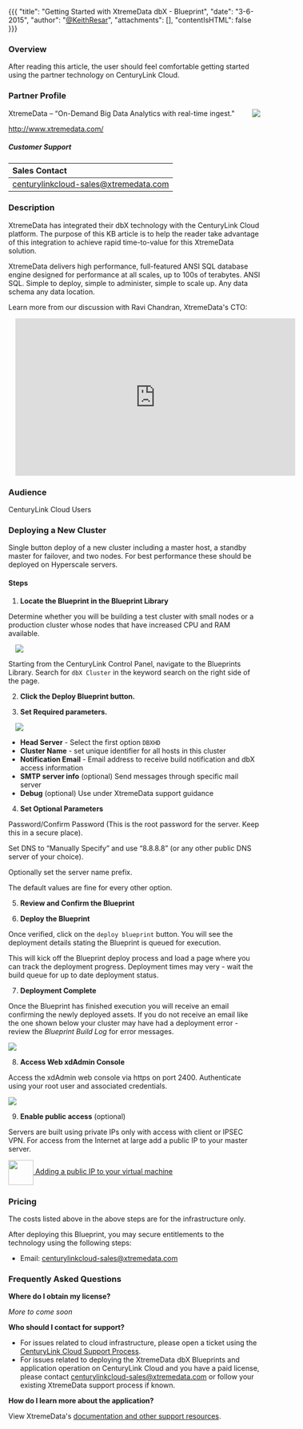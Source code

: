 {{{
  "title": "Getting Started with XtremeData dbX - Blueprint",
  "date": "3-6-2015",
  "author": "<a href='https://twitter.com/KeithResar'>@KeithResar</a>",
  "attachments": [],
  "contentIsHTML": false
}}}



### Overview

After reading this article, the user should feel comfortable getting started using the partner technology on CenturyLink Cloud.

### Partner Profile

<img src="../../images/xtremedata/xtremelog_wht.png" style="max-width:200px;border:0;float:right;">

XtremeData – “On-Demand Big Data Analytics with real-time ingest."

http://www.xtremedata.com/

##### Customer Support

|Sales Contact      |
|:- |
|centurylinkcloud-sales@xtremedata.com       |


### Description

XtremeData has integrated their dbX technology with the CenturyLink Cloud platform.  The purpose of this KB article is to help the reader take advantage of this integration to achieve rapid time-to-value for this XtremeData solution.

XtremeData delivers high performance, full-featured ANSI SQL database engine designed for performance at all scales, up to 100s of terabytes. ANSI SQL. Simple to deploy, simple to administer, simple to scale up. Any data schema any data location.

Learn more from our discussion with Ravi Chandran, XtremeData's CTO:

<iframe width="560" height="315" src="https://www.youtube.com/embed/1LO2TIOvJGw" frameborder="0" allowfullscreen style="margin-left:1em;"></iframe>


### Audience

CenturyLink Cloud Users


### Deploying a New Cluster

Single button deploy of a new cluster including a master host, a standby master for failover, and two nodes.  For best performance these should be deployed on Hyperscale servers.

#### Steps


1. **Locate the Blueprint in the Blueprint Library**

  Determine whether you will be building a test cluster with small nodes or a production cluster whose nodes that have increased CPU and RAM available.

  <img src="../../images/xtremedata/dbx_blueprint_tile.png" style="margin-left:1em;border:0;max-width:250px;">

  Starting from the CenturyLink Control Panel, navigate to the Blueprints Library. Search for `dbX Cluster` in the keyword search on the right side of the page.

2. **Click the Deploy Blueprint button.**

3. **Set Required parameters.**

  <img src="../../images/xtremedata/dbx_deploy_parameters.png" style="margin-left:1em;max-width:450px;">

  * **Head Server** - Select the first option `DBXHD`
  * **Cluster Name** - set unique identifier for all hosts in this cluster
  * **Notification Email** - Email address to receive build notification and dbX access information
  * **SMTP server info** (optional) Send messages through specific mail server
  * **Debug** (optional) Use under XtremeData support guidance


4. **Set Optional Parameters**

  Password/Confirm Password (This is the root password for the server. Keep this in a secure place).

  Set DNS to “Manually Specify” and use “8.8.8.8” (or any other public DNS server of your choice).

  Optionally set the server name prefix.

  The default values are fine for every other option.

5. **Review and Confirm the Blueprint**

6. **Deploy the Blueprint**

  Once verified, click on the `deploy blueprint` button. You will see the deployment details stating the Blueprint is queued for execution.

  This will kick off the Blueprint deploy process and load a page where you can track the deployment progress. Deployment times may very - wait the build queue for up to date deployment status.

7. **Deployment Complete**

  Once the Blueprint has finished execution you will receive an email confirming the newly deployed assets.  If you do not receive an email like the one shown below your cluster may have had a deployment error - review the *Blueprint Build Log* for error messages.

  <img src="../../images/xtremedata/dbx_deploy_success_email.png" style="border:0;">

8. **Access Web xdAdmin Console**

  Access the xdAdmin web console via https on port 2400.  Authenticate using your root user and associated credentials.

  <img src="../../images/xtremedata/web_gui_screenshot.png" style="border:0;">

9. **Enable public access** (optional)

  Servers are built using private IPs only with access with client or IPSEC VPN.  For access from the Internet at large add a public IP to your master server.

  <a href="../../Network/how-to-add-public-ip-to-virtual-machine.md">
    <img style="border:0;width:50px;vertical-align:middle;" src="../../images/shared_assets/fw_icon.png">
    Adding a public IP to your virtual machine
  </a>



### Pricing

The costs listed above in the above steps are for the infrastructure only.

After deploying this Blueprint, you may secure entitlements to the technology using the following steps:

 * Email: centurylinkcloud-sales@xtremedata.com

### Frequently Asked Questions

**Where do I obtain my license?**

*More to come soon*

**Who should I contact for support?**

* For issues related to cloud infrastructure, please open a ticket using the [CenturyLink Cloud Support Process](../../Support/how-do-i-report-a-support-issue.md).
* For issues related to deploying the XtremeData dbX Blueprints and application operation on CenturyLink Cloud and you have a paid license, please contact centurylinkcloud-sales@xtremedata.com or follow your existing XtremeData support process if known.


**How do I learn more about the application?**

View XtremeData's [documentation and other support resources](http://www.xtremedata.com/support).
